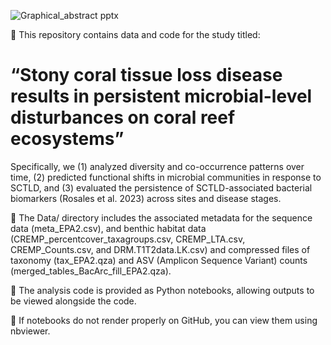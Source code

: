 
![Graphical_abstract pptx](https://github.com/user-attachments/assets/6e549127-a67c-46aa-b273-c3b3ce3db50d)


📘 This repository contains data and code for the study titled:
# “Stony coral tissue loss disease results in persistent microbial-level disturbances on coral reef ecosystems”

Specifically, we (1) analyzed diversity and co-occurrence patterns over time, (2) predicted functional shifts in microbial communities in response to SCTLD, and (3) evaluated the persistence of SCTLD-associated bacterial biomarkers (Rosales et al. 2023) across sites and disease stages.

📂 The Data/ directory includes the associated metadata for the sequence data (meta_EPA2.csv), and benthic habitat data (CREMP_percentcover_taxagroups.csv, CREMP_LTA.csv, CREMP_Counts.csv, and DRM.T1T2data.LK.csv)
and compressed files of taxonomy (tax_EPA2.qza) and ASV (Amplicon Sequence Variant) counts (merged_tables_BacArc_fill_EPA2.qza).

🐍 The analysis code is provided as Python notebooks, allowing outputs to be viewed alongside the code.

🧾 If notebooks do not render properly on GitHub, you can view them using nbviewer.

